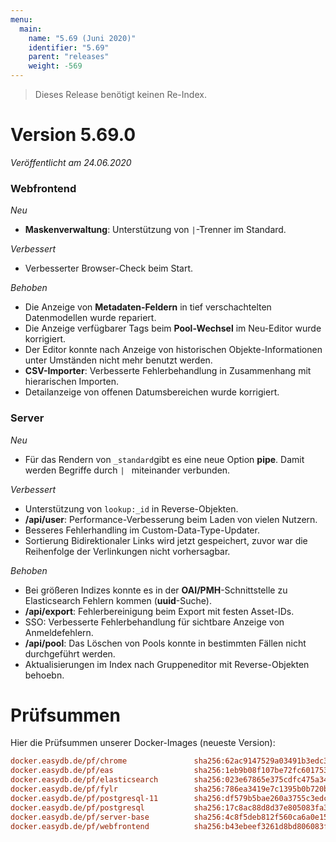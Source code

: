 ```yaml
---
menu:
  main:
    name: "5.69 (Juni 2020)"
    identifier: "5.69"
    parent: "releases"
    weight: -569
---
```


> Dieses Release benötigt keinen Re-Index.

# Version 5.69.0

*Veröffentlicht am 24.06.2020*

### Webfrontend

*Neu*

* **Maskenverwaltung**: Unterstützung von `|`-Trenner im Standard.

*Verbessert*

* Verbesserter Browser-Check beim Start.

*Behoben*

* Die Anzeige von **Metadaten-Feldern** in tief verschachtelten Datenmodellen wurde repariert.
* Die Anzeige verfügbarer Tags beim **Pool-Wechsel** im Neu-Editor wurde korrigiert.
* Der Editor konnte nach Anzeige von historischen Objekte-Informationen unter Umständen nicht mehr benutzt werden.
* **CSV-Importer**: Verbesserte Fehlerbehandlung in Zusammenhang mit hierarischen Importen.
* Detailanzeige von offenen Datumsbereichen wurde korrigiert.

### Server

*Neu*

* Für das Rendern von `_standard`gibt es eine neue Option **pipe**. Damit werden Begriffe durch `| ` miteinander verbunden.

*Verbessert*

* Unterstützung von `lookup:_id` in Reverse-Objekten.
* **/api/user**: Performance-Verbesserung beim Laden von vielen Nutzern.
* Besseres Fehlerhandling im Custom-Data-Type-Updater.
* Sortierung Bidirektionaler Links wird jetzt gespeichert, zuvor war die Reihenfolge der Verlinkungen nicht vorhersagbar.

*Behoben*

* Bei größeren Indizes konnte es in der **OAI/PMH**-Schnittstelle zu Elasticsearch Fehlern kommen (**uuid**-Suche).
* **/api/export**: Fehlerbereinigung beim Export mit festen Asset-IDs.
* SSO: Verbesserte Fehlerbehandlung für sichtbare Anzeige von Anmeldefehlern.
* **/api/pool**: Das Löschen von Pools konnte in bestimmten Fällen nicht durchgeführt werden.
* Aktualisierungen im Index nach Gruppeneditor mit Reverse-Objekten behoebn.



# Prüfsummen

Hier die Prüfsummen unserer Docker-Images (neueste Version):

```ini
docker.easydb.de/pf/chrome               sha256:62ac9147529a03491b3edc35898b076fad86be181c96be9b2b701962688623f5
docker.easydb.de/pf/eas                  sha256:1eb9b08f107be72fc601753715441f4200c64653f42a8c7dabb6b9dbbd7edd5f
docker.easydb.de/pf/elasticsearch        sha256:023e67865e375cdfc475a34cc44b69cf0b2fc12a574c43e4fc7ecc0e9f8ecca3
docker.easydb.de/pf/fylr                 sha256:786ea3419e7c1395b0b720b94afdc8a6f85a697a91e9ce159e0fac44df856db7
docker.easydb.de/pf/postgresql-11        sha256:df579b5bae260a3755c3edc48fd2b94df8df9944acef46328c04195027939037
docker.easydb.de/pf/postgresql           sha256:17c8ac88d8d37e805083fa3311b93520d0488e0115b1faa33cf78ce56b63dc74
docker.easydb.de/pf/server-base          sha256:4c8f5deb812f560ca6a0e15a6821c8be1944b0a0abeb865575f705a0f62a05da
docker.easydb.de/pf/webfrontend          sha256:b43ebeef3261d8bd806083f27d8b7c73c6a2d3508c632cc632b7278253c47605
```

